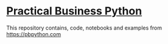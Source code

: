 # [Practical Business Python](https://github.com/chris1610/pbpython)

This repository contains, code, notebooks and examples from https://pbpython.com
